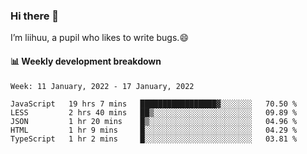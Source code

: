 ### Hi there 👋
I’m liihuu, a pupil who likes to write bugs.😄


#### 📊 Weekly development breakdown
<!--START_SECTION:waka-->
```text
Week: 11 January, 2022 - 17 January, 2022

JavaScript   19 hrs 7 mins   █████████████████▓░░░░░░░   70.50 % 
LESS         2 hrs 40 mins   ██▒░░░░░░░░░░░░░░░░░░░░░░   09.89 % 
JSON         1 hr 20 mins    █▒░░░░░░░░░░░░░░░░░░░░░░░   04.96 % 
HTML         1 hr 9 mins     █░░░░░░░░░░░░░░░░░░░░░░░░   04.29 % 
TypeScript   1 hr 2 mins     █░░░░░░░░░░░░░░░░░░░░░░░░   03.81 % 
```
<!--END_SECTION:waka-->

<!--
**liihuu/liihuu** is a ✨ _special_ ✨ repository because its `README.md` (this file) appears on your GitHub profile.

Here are some ideas to get you started:

- 🔭 I’m currently working on ...
- 🌱 I’m currently learning ...
- 👯 I’m looking to collaborate on ...
- 🤔 I’m looking for help with ...
- 💬 Ask me about ...
- 📫 How to reach me: ...
- 😄 Pronouns: ...
- ⚡ Fun fact: ...
-->
